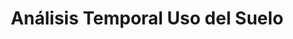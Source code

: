 ---
title: "Análisis Temporal Uso del Suelo"
description: |
  🗺️ Análisis de itinerarios según desnivel  
  Este proyecto se centró en la capa "itinerarios.shp", transformando los valores de desnivel para obtener rangos numéricos y categorizarlos en bajo, medio y alto.  

  🏞️ Se generaron subcapas con simbología correspondiente y se elaboró un mapa final con leyenda, incluyendo núcleos urbanos y límites municipales.  

  🔧 Proyecto realizado como ejercicio práctico en el Módulo 1 del curso de Especialista en QGIS.
image: "@assets/docs/the-arcane/mage-schools/Villafranca.jpg"
imageAlt: "Painting of a woman summoning earthen hands on a battlefield"
pubDate: 2024-07-15
modDate: 2024-08-03
---